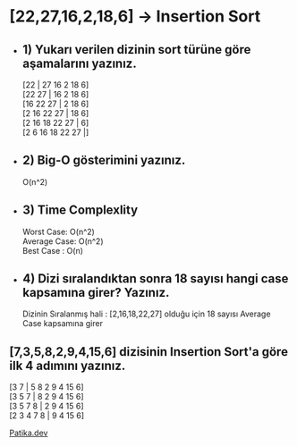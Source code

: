 # [22,27,16,2,18,6] -> Insertion Sort
- ##  1) Yukarı verilen dizinin sort türüne göre aşamalarını yazınız.
  [22 | 27 16 2 18 6]  
  [22 27 | 16 2 18 6]  
  [16 22 27 | 2 18 6]  
  [2 16 22 27 | 18 6]  
  [2 16 18 22 27 | 6]  
  [2 6 16 18 22 27 |]  

- ## 2) Big-O gösterimini yazınız.
  O(n^2)

- ## 3) Time Complexlity
  Worst Case: O(n^2)  
  Average Case: O(n^2)  
  Best Case : O(n)  

- ## 4) Dizi sıralandıktan sonra 18 sayısı hangi case kapsamına girer? Yazınız.
  Dizinin Sıralanmış hali : [2,16,18,22,27] olduğu için 18 sayısı Average Case kapsamına girer  

## [7,3,5,8,2,9,4,15,6] dizisinin Insertion Sort'a göre ilk 4 adımını yazınız.
  [3 7 | 5 8 2 9 4 15 6]  
  [3 5 7 | 8 2 9 4 15 6]  
  [3 5 7 8 | 2 9 4 15 6]  
  [2 3 4 7 8 | 9 4 15 6]  


[Patika.dev](www.patika.dev)
